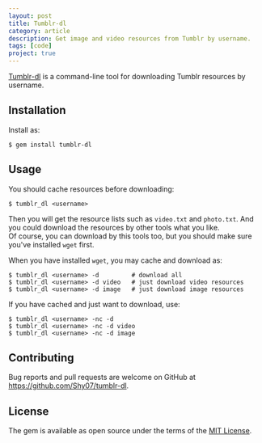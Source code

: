 ```yaml
---
layout: post
title: Tumblr-dl
category: article
description: Get image and video resources from Tumblr by username.
tags: [code]
project: true
---
```


[Tumblr-dl](https://github.com/Shy07/tumblr-dl) is a command-line tool for downloading Tumblr resources by username.  

## Installation

Install as:

    $ gem install tumblr-dl

## Usage

You should cache resources before downloading:

    $ tumblr_dl <username>

Then you will get the resource lists such as `video.txt` and `photo.txt`.
And you could download the resources by other tools what you like.  
Of course, you can download by this tools too,
but you should make sure you've installed `wget` first.

When you have installed `wget`, you may cache and download as:

    $ tumblr_dl <username> -d         # download all
    $ tumblr_dl <username> -d video   # just download video resources
    $ tumblr_dl <username> -d image   # just download image resources

If you have cached and just want to download, use:

    $ tumblr_dl <username> -nc -d
    $ tumblr_dl <username> -nc -d video
    $ tumblr_dl <username> -nc -d image

## Contributing

Bug reports and pull requests are welcome on GitHub at <https://github.com/Shy07/tumblr-dl>.


## License

The gem is available as open source under the terms of the [MIT License](http://opensource.org/licenses/MIT).
